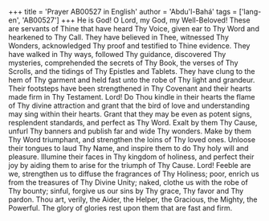 +++
title = 'Prayer AB00527 in English'
author = 'Abdu'l-Bahá'
tags = ['lang-en', 'AB00527']
+++
He is God!
O Lord, my God, my Well-Beloved!  These are servants of Thine that have heard Thy Voice, given ear to Thy Word and hearkened to Thy Call. They have believed in Thee, witnessed Thy Wonders, acknowledged Thy proof and testified to Thine evidence.  They have walked in Thy ways, followed Thy guidance, discovered Thy mysteries, comprehended the secrets of Thy Book, the verses of Thy Scrolls, and the tidings of Thy Epistles and Tablets.  They have clung to the hem of Thy garment and held fast unto the robe of Thy light and grandeur.  Their footsteps have been strengthened in Thy Covenant and their hearts made firm in Thy Testament.  Lord!  Do Thou kindle in their hearts the flame of Thy divine attraction and grant that the bird of love and understanding may sing within their hearts.  Grant that they may be even as potent signs, resplendent standards, and perfect as Thy Word.  Exalt by them Thy Cause, unfurl Thy banners and publish far and wide Thy wonders. Make by them Thy Word triumphant, and strengthen the loins of Thy loved ones.  Unloose their tongues to laud Thy Name, and inspire them to do Thy holy will and pleasure.  Illumine their faces in Thy kingdom of holiness, and perfect their joy by aiding them to arise for the triumph of Thy Cause.
Lord!  Feeble are we, strengthen us to diffuse the fragrances of Thy Holiness; poor, enrich us from the treasures of Thy Divine Unity; naked, clothe us with the robe of Thy bounty; sinful, forgive us our sins by Thy grace, Thy favor and Thy pardon.  Thou art, verily, the Aider, the Helper, the Gracious, the Mighty, the Powerful.
The glory of glories rest upon them that are fast and firm.

